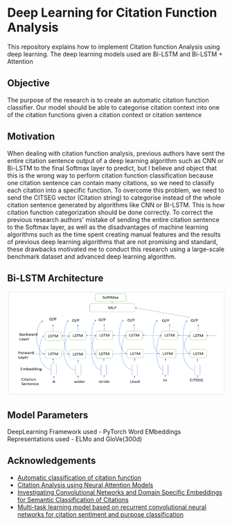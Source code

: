 
# Deep Learning for Citation Function Analysis

This repository explains how to implement Citation function Analysis using deep learning. The deep learning models used are Bi-LSTM and Bi-LSTM + Attention

## Objective
The purpose of the research is to create an automatic citation function classifier. Our model should be able to categorise citation context into one of the citation functions given a citation context or citation sentence

## Motivation

When dealing with citation function analysis, previous authors have sent the entire citation sentence output of a deep learning algorithm such as CNN or Bi-LSTM to the final Softmax layer to predict, but I believe and object that this is the wrong way to perform citation function classification because one citation sentence can contain many citations, so we need to classify each citation into a specific function. To overcome this problem, we need to send the CITSEG vector (Citation string) to categorise instead of the whole citation sentence generated by algorithms like CNN or BI-LSTM. This is how citation function categorization should be done correctly. To correct the previous research authors' mistake of sending the entire citation sentence to the Softmax layer, as well as the disadvantages of machine learning algorithms such as the time spent creating manual features and the results of previous deep learning algorithms that are not promising and standard, these drawbacks motivated me to conduct this research using a large-scale benchmark dataset and advanced deep learning algorithm.

## Bi-LSTM Architecture

![Bi-LSTM](https://github.com/phanipulagala619/citation-function-classification/blob/main/bilstm%20architecture.PNG)

## Model Parameters

DeepLearning Framework used - PyTorch
Word EMbeddings Representations used - ELMo and GloVe(300d)

 
## Acknowledgements

 - [Automatic classification of citation function](https://dl.acm.org/doi/10.5555/1610075.1610091)
 - [Citation Analysis using Neural Attention Models](https://aclanthology.org/W16-6109/)
 - [Investigating Convolutional Networks and Domain Specific Embeddings for Semantic Classification of Citations](http://madoc.bib.uni-mannheim.de/42818/1/WOSP_2017_paper_7%20%289%29.pdf)
 - [Multi-task learning model based on recurrent convolutional neural networks for citation sentiment and purpose classification](https://www.semanticscholar.org/paper/Multi-task-learning-model-based-on-recurrent-neural-Yousif-Niu/79ce56d98921073f2310cd57d1c6a4126b79f7a7)
  
